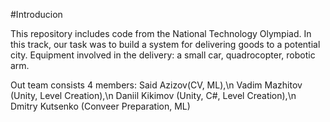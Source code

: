 #Introducion

This repository includes code from the National Technology Olympiad. 
In this track, our task was to build a system for delivering goods to a potential city. 
Equipment involved in the delivery: a small car, quadrocopter, robotic arm.

Out team consists 4 members:
  Said Azizov(CV, ML),\n
  Vadim Mazhitov (Unity, Level Creation),\n
  Daniil Kikimov (Unity, C#, Level Creation),\n
  Dmitry Kutsenko (Conveer Preparation, ML)
